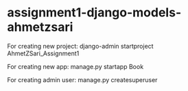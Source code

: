 # assignment1-django-models-ahmetzsari

For creating new project: django-admin startproject AhmetZSari_Assignment1

For creating new app: manage.py startapp Book

For creating admin user: manage.py createsuperuser

